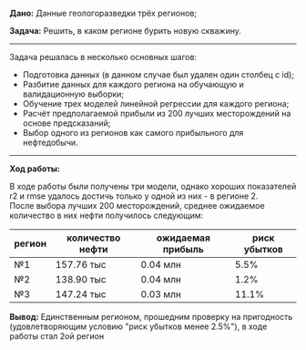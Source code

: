 **Дано:** Данные геологоразведки трёх регионов;

**Задача:** Решить, в каком регионе бурить новую скважину.  

---

Задача решалась в несколько основных шагов:  

- Подготовка данных (в данном случае был удален один столбец с id);
- Разбитие данных для каждого региона на обучающую и валидационную выборки;
- Обучение трех моделей линейной регрессии для каждого региона;
- Расчёт предполагаемой прибыли из 200 лучших месторождений на основе предсказаний;
- Выбор одного из регионов как самого прибыльного для нефтедобычи.

---

**Ход работы:**  

В ходе работы были получены три модели, однако хороших показателей r2 и rmse удалось достичь только у одной из них - в регионе 2.  
После выбора лучших 200 месторождений, среднее ожидаемое количество в них нефти получилось следующим:

|регион|количество нефти|ожидаемая прибыль|риск убытков|
|---|---|---|--|
|№1|157.76 тыс|0.04 млн|5.5%|
|№2|138.90 тыс|0.04 млн|1.2%|
|№3|147.24 тыс|0.03 млн|11.1%|

**Вывод:** Единственным регионом, прошедним проверку на пригодность (удовлетворяющим условию "риск убытков менее 2.5%"), в ходе работы стал 2ой регион
